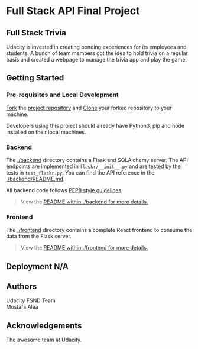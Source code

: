 # Full Stack API Final Project


## Full Stack Trivia

Udacity is invested in creating bonding experiences for its employees and students. A bunch of team members got the idea to hold trivia on a regular basis and created a webpage to manage the trivia app and play the game.

## Getting Started

### Pre-requisites and Local Development

[Fork](https://help.github.com/en/articles/fork-a-repo) the [project repository](https://github.com/udacity/FSND/blob/master/projects/02_trivia_api/starter) and [Clone](https://help.github.com/en/articles/cloning-a-repository) your forked repository to your machine.

Developers using this project should already have Python3, pip and node installed on their local machines.


### Backend

The [./backend](https://github.com/Mostafa-Farghly/FSND/blob/master/projects/02_trivia_api/starter/backend/README.md) directory contains a Flask and SQLAlchemy server. The API endpoints are implemented in `flaskr/__init__.py` and are tested by the tests in `test_flaskr.py`. You can find the API reference in the [./backend/README.md](https://github.com/Mostafa-Farghly/FSND/blob/master/projects/02_trivia_api/starter/backend/README.md).

All backend code follows [PEP8 style guidelines](https://www.python.org/dev/peps/pep-0008/).

>View the [README within ./backend for more details.](./backend/README.md)


### Frontend

The [./frontend](https://github.com/Mostafa-Farghly/FSND/blob/master/projects/02_trivia_api/starter/frontend/README.md) directory contains a complete React frontend to consume the data from the Flask server.

>View the [README within ./frontend for more details.](./frontend/README.md)

## Deployment N/A

## Authors
Udacity FSND Team<br>
Mostafa Alaa 

## Acknowledgements 
The awesome team at Udacity.
